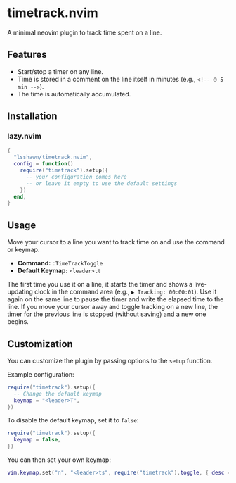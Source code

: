 # timetrack.nvim

A minimal neovim plugin to track time spent on a line.

## Features

- Start/stop a timer on any line.
- Time is stored in a comment on the line itself in minutes (e.g., `<!-- ⏱ 5 min -->`).
- The time is automatically accumulated.

## Installation

### lazy.nvim

```lua
{
  "lsshawn/timetrack.nvim",
  config = function()
    require("timetrack").setup({
      -- your configuration comes here
      -- or leave it empty to use the default settings
    })
  end,
}
```

## Usage

Move your cursor to a line you want to track time on and use the command or keymap.

- **Command:** `:TimeTrackToggle`
- **Default Keymap:** `<leader>tt`

The first time you use it on a line, it starts the timer and shows a live-updating clock in the command area (e.g., `▶️ Tracking: 00:00:01`). Use it again on the same line to pause the timer and write the elapsed time to the line. If you move your cursor away and toggle tracking on a new line, the timer for the previous line is stopped (without saving) and a new one begins.

## Customization

You can customize the plugin by passing options to the `setup` function.

Example configuration:

```lua
require("timetrack").setup({
  -- Change the default keymap
  keymap = "<leader>T",
})
```

To disable the default keymap, set it to `false`:

```lua
require("timetrack").setup({
  keymap = false,
})
```

You can then set your own keymap:
```lua
vim.keymap.set("n", "<leader>ts", require("timetrack").toggle, { desc = "Toggle time tracker" })
```
